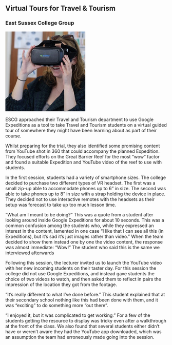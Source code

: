 ## Virtual Tours for Travel & Tourism
### East Sussex College Group

[![Virtual Tours for Travel & Tourism](/images/1.jpg "Example Image")](/)

ESCG approached their Travel and Tourism department to use Google Expeditions as a tool to take Travel and Tourism students on a virtual guided tour of somewhere they might have been learning about as part of their course. 

Whilst preparing for the trial, they also identified some promising content from YouTube shot in 360 that could accompany the planned Expedition. They focused efforts on the Great Barrier Reef for the most “wow” factor and found a suitable Expedition and YouTube video of the reef to use with students.

In the first session, students had a variety of smartphone sizes. The college decided to purchase two different types of VR headset. The first was a small zip-up able to accommodate phones up to 6” in size. The second was able to take phones up to 8” in size with a strap holding the device in place. They decided not to use interactive remotes with the headsets as their setup was forecast to take up too much lesson time.

“What am I meant to be doing?” This was a quote from a student after looking around inside Google Expeditions for about 10 seconds. This was a common confusion among the students who, while they expressed an interest in the content, lamented in one case “I like that I can see all this (in Expeditions), but it’s sad it’s just images rather than video.”
When the team decided to show them instead one by one the video content, the response was almost immediate: “Wow!” The student who said this is the same we interviewed afterwards

Following this session, the lecturer invited us to launch the YouTube video with her new incoming students on their taster day. For this session the college did not use Google Expeditions, and instead gave students the choice of two videos to watch, and then asked them to reflect in pairs the impression of the location they got from the footage.

“It’s really different to what I’ve done before.” This student explained that at their secondary school nothing like this had been done with them, and it was “exciting” to do something more “out there”.

“I enjoyed it, but it was complicated to get working.” For a few of the students getting the resource to display was tricky even after a walkthrough at the front of the class. We also found that several students either didn’t have or weren’t aware they had the YouTube app downloaded, which was an assumption the team had erroneously made going into the session.